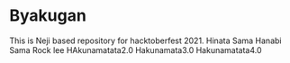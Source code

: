 # Byakugan
This is Neji based repository for hacktoberfest 2021.
Hinata Sama
Hanabi Sama
Rock lee
HAkunamatata2.0
Hakunamata3.0
Hakunamatata4.0
